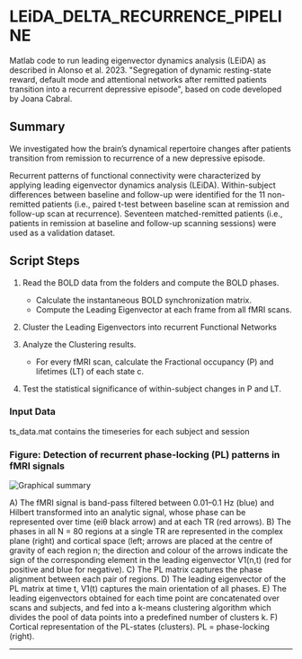 # LEiDA_DELTA_RECURRENCE_PIPELINE

Matlab code to run leading eigenvector dynamics analysis (LEiDA) as described in Alonso et al. 2023. "Segregation of dynamic resting-state reward, default mode and attentional networks after remitted patients transition into a recurrent depressive episode", based on code developed by Joana Cabral.

## Summary

We investigated how the brain’s dynamical repertoire changes after patients transition from remission to recurrence of a new depressive episode.

Recurrent patterns of functional connectivity were characterized by applying leading eigenvector dynamics analysis (LEiDA). Within-subject differences between baseline and follow-up were identified for the 11 non-remitted patients (i.e., paired t-test between baseline scan at remission and follow-up scan at recurrence). Seventeen matched-remitted patients (i.e., patients in remission at baseline and follow-up scanning sessions) were used as a validation dataset.

## Script Steps

1. Read the BOLD data from the folders and compute the BOLD phases.
   - Calculate the instantaneous BOLD synchronization matrix.
   - Compute the Leading Eigenvector at each frame from all fMRI scans.

2. Cluster the Leading Eigenvectors into recurrent Functional Networks

3. Analyze the Clustering results.
   - For every fMRI scan, calculate the Fractional occupancy (P) and lifetimes (LT) of each state c.

4. Test the statistical significance of within-subject changes in P and LT.

### Input Data

ts_data.mat contains the timeseries for each subject and session


### Figure: Detection of recurrent phase-locking (PL) patterns in fMRI signals

![Graphical summary](figure.png)

A) The fMRI signal is band-pass filtered between 0.01–0.1 Hz (blue) and Hilbert transformed into an analytic signal, whose phase can be represented over time (eiθ black arrow) and at each TR (red arrows). B) The phases in all N = 80 regions at a single TR are represented in the complex plane (right) and cortical space (left; arrows are placed at the centre of gravity of each region n; the direction and colour of the arrows indicate the sign of the corresponding element in the leading eigenvector V1(n,t) (red for positive and blue for negative). C) The PL matrix captures the phase alignment between each pair of regions. D) The leading eigenvector of the PL matrix at time t, V1(t) captures the main orientation of all phases. E) The leading eigenvectors obtained for each time point are concatenated over scans and subjects, and fed into a k-means clustering algorithm which divides the pool of data points into a predefined number of clusters k. F) Cortical representation of the PL-states (clusters). PL = phase-locking (right).

---
